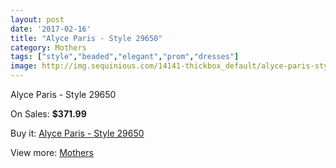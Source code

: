 ```yaml
---
layout: post
date: '2017-02-16'
title: "Alyce Paris - Style 29650"
category: Mothers
tags: ["style","beaded","elegant","prom","dresses"]
image: http://img.sequinious.com/14141-thickbox_default/alyce-paris-style-29650.jpg
---
```

Alyce Paris - Style 29650

On Sales: **$371.99**
<a href="https://www.sequinious.com/mothers/6665-alyce-paris-style-29650.html"><amp-img layout="responsive" width="600" height="600" src="//img.sequinious.com/14141-thickbox_default/alyce-paris-style-29650.jpg" alt="Alyce Paris - Style 29650 0" /></a>
<a href="https://www.sequinious.com/mothers/6665-alyce-paris-style-29650.html"><amp-img layout="responsive" width="600" height="600" src="//img.sequinious.com/14142-thickbox_default/alyce-paris-style-29650.jpg" alt="Alyce Paris - Style 29650 1" /></a>
<a href="https://www.sequinious.com/mothers/6665-alyce-paris-style-29650.html"><amp-img layout="responsive" width="600" height="600" src="//img.sequinious.com/14143-thickbox_default/alyce-paris-style-29650.jpg" alt="Alyce Paris - Style 29650 2" /></a>

Buy it: [Alyce Paris - Style 29650](https://www.sequinious.com/mothers/6665-alyce-paris-style-29650.html "Alyce Paris - Style 29650")

View more: [Mothers](https://www.sequinious.com/6-mothers "Mothers")